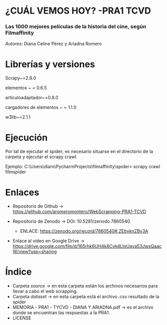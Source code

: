 #  ¿CUÁL VEMOS HOY? -PRA1 TCVD
###  Las 1000 mejores películas de la historia del cine, según Filmaffinity
*Autores:* Diana Celine Pérez y Ariadna Romero





#  Librerías y versiones
Scrapy~=2.8.0

elementos ~ = 0.6.5

artículoadaptador~=0.8.0

cargadores de elementos ~ = 1.1.0

w3lib~=2.1.1





#  Ejecución
Por tal de ejecutar el spider, es necesario situarse en el directorio de la carpeta y ejecutar el scrapy crawl.

Ejemplo: C:\Users\diaro\PycharmProjects\filmaffinity\spider> scrapy crawl filmspider





# Enlaces 
- Repositorio de Github -> https://github.com/aromeromontero/WebScrapping-PRA1-TCVD

- Repositorio de Zenodo -> DOI: 10.5281/zenodo.7860540   
  - ENLACE: https://zenodo.org/record/7860540#.ZEbyknZBy3A   
                                                   
- Enlace al vídeo en Google Drive -> https://drive.google.com/file/d/165rhk6UH4k8Cvk4LtxUaya53JwsQaacW/view?usp=sharing





# Índice
  - Carpeta *source* -> en esta carpeta están los archivos necesarios para llevar a cabo el web scrapping.
  - Carpeta *dataset* -> en esta carpeta está el archivo .csv resultado de la spider
  - MEMORIA - PRA1 - TYCVD - DIANA Y ARIADNA.pdf -> es el archivo donde se encuentran las respuestas a la PRA1.
  - LICENSE
